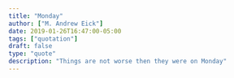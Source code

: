 ```yaml
---
title: "Monday"
author: ["M. Andrew Eick"]
date: 2019-01-26T16:47:00-05:00
tags: ["quotation"]
draft: false
type: "quote"
description: "Things are not worse then they were on Monday"
---
```

